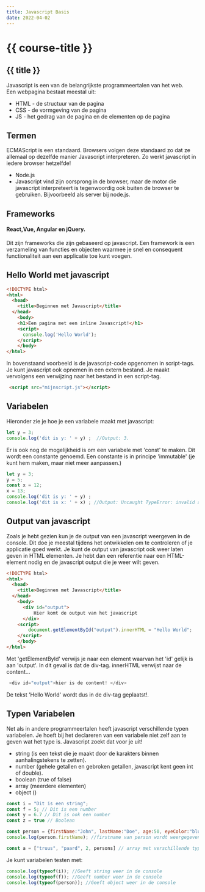 ```yaml
---
title: Javascript Basis
date: 2022-04-02
---
```


# {{ course-title }}

## {{ title }}
Javascript is een van de belangrijkste programmeertalen van het web.  
Een webpagina bestaat meestal uit:
* HTML - de structuur van de pagina
* CSS - de vormgeving van de pagina
* JS - het gedrag van de pagina en de elementen op de pagina

## Termen
ECMAScript is een standaard. Browsers volgen deze standaard zo dat ze allemaal op dezelfde manier Javascript interpreteren. Zo werkt javascript in iedere browser hetzelfde!
* Node.js
* Javascript vind zijn oorsprong in de browser, maar de motor die javascript interpreteert is tegenwoordig ook buiten de browser te gebruiken. Bijvoorbeeld als server bij node.js.

## Frameworks
#### React,Vue, Angular en jQuery.
Dit zijn frameworks die zijn gebaseerd op javascript. Een framework is een verzameling van functies en objecten waarmee je snel en consequent functionaliteit aan een applicatie toe kunt voegen.

## Hello World met javascript
```html
<!DOCTYPE html>
<html>
  <head>
    <title>Beginnen met Javascript</title>
  </head>
    <body>
    <h1>Een pagina met een inline Javascript!</h1>
    <script>
      console.log('Hello World');
    </script>
    </body>
</html>
```
In bovenstaand voorbeeld is de javascript-code opgenomen in script-tags.  
Je kunt javascript ook opnemen in een extern bestand. Je maakt vervolgens een verwijzing naar het bestand in een script-tag.
```html
 <script src="mijnscript.js"></script> 
```

## Variabelen
Hieronder zie je hoe je een variabele maakt met javascript:

```javascript
let y = 3;  
console.log('dit is y: ' + y) ;  //Output: 3.
```

Er is ook nog de mogelijkheid is om een variabele met 'const' te maken. Dit wordt een constante genoemd. Een constante is in principe 'immutable' (je kunt hem maken, maar niet meer aanpassen.)
```javascript
let y = 3;
y = 5;
const x = 12;
x = 13;
console.log('dit is y: ' + y) ;  
console.log('dit is x: ' + x) ; //Output: Uncaught TypeError: invalid assingment to const 'x'
```

## Output van javascript
Zoals je hebt gezien kun je de output van een javascript weergeven in de console. Dit doe je meestal tijdens het ontwikkelen om te controleren of je applicatie goed werkt. Je kunt de output van javascript ook weer laten geven in HTML elementen.
Je hebt dan een referentie naar een HTML-element nodig en de javascript output die je weer wilt geven.
```html
<!DOCTYPE html>
<html>
  <head>
    <title>Beginnen met Javascript</title>
  </head>
    <body>
      <div id="output">
          Hier komt de output van het javascript
      </div>
    <script>
        document.getElementById("output").innerHTML = "Hello World";
    </script>
    </body>
</html>
```
Met 'getElementById' verwijs je naar een element waarvan het 'id' gelijk is aan 'output'. In dit geval is dat de div-tag. innerHTML verwijst naar de content...
```javascript
 <div id="output">hier is de content! </div>
```
De tekst 'Hello World' wordt dus in de div-tag geplaatst!.


## Typen Variabelen
Net als in andere programmeertalen heeft javascript verschillende typen variabelen. Je hoeft bij het declareren van een variabele niet zelf aan te geven wat het type is. Javascript zoekt dat voor je uit!
* string (is een tekst die je maakt door de karakters binnen aanhalingstekens te zetten).
* number (gehele getallen en gebroken getallen, javascript kent geen int of double).
* boolean (true of false)
* array (meerdere elementen)
* object ()

```javascript
const i = "Dit is een string";
const f = 5; // Dit is een number
const y = 6.7 // Dit is ook een number
const z = true // Boolean

const person = {firstName:"John", lastName:"Doe", age:50, eyeColor:"blue"} // Object
console.log(person.firstName); //firstname van person wordt weergegeven in de console.

const a = ["truus", "paard", 2, persons] // array met verschillende type elementen
```

Je kunt variabelen testen met:
```javascript
console.log(typeof(i)); //Geeft string weer in de console
console.log(typeof(f)); //Geeft number weer in de console
console.log(typeof(person)); //Geeft object weer in de console
```
